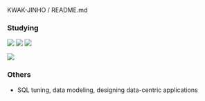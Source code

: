 KWAK-JINHO / README.md



### Studying
<p>
  <img src="https://img.shields.io/badge/java-007396?style=flat-square&logo=java&logoColor=white"/>
  <img src="https://img.shields.io/badge/Spring-6DB33F?style=flat-square&logo=Spring&logoColor=white"/>
  <img src="https://img.shields.io/badge/ORACLE-F80000?style=flat-square&logo=oracle&logoColor=white"/>
</p>
<p>
<img src="https://img.shields.io/badge/JavaScript-F7DF1E?style=flat-square&logo=javascript&logoColor=black"/>
</p>

### Others
- SQL tuning, data modeling, designing data-centric applications
